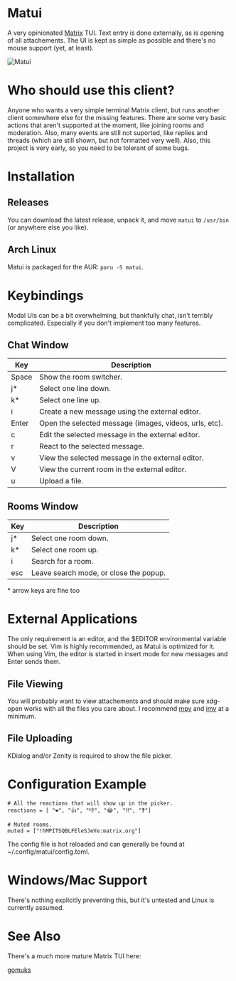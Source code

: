 # Matui

A very opinionated [Matrix](https://matrix.org/) TUI. Text entry is done
externally, as is opening of all attachements. The UI is kept as simple as
possible and there's no mouse support (yet, at least).

![Matui](https://github.com/pkulak/matui/blob/main/screenshot.png?raw=true "The main chat window.")

# Who should use this client?

Anyone who wants a very simple terminal Matrix client, but runs another client
somewhere else for the missing features. There are some very basic actions
that aren't supported at the moment, like joining rooms and moderation. Also,
many events are still not suported, like replies and threads (which are still
shown, but not formatted very well). Also, this project is very early, so you
need to be tolerant of some bugs.

# Installation

## Releases

You can download the latest release, unpack it, and move `matui` to `/usr/bin`
(or anywhere else you like).

## Arch Linux

Matui is packaged for the AUR: `paru -S matui`.

# Keybindings

Modal UIs can be a bit overwhelming, but thankfully chat, isn't terribly
complicated. Especially if you don't implement too many features.

## Chat Window

| Key   | Description                                            |
|-------|--------------------------------------------------------|
| Space | Show the room switcher.                                |
| j*    | Select one line down.                                  | 
| k*    | Select one line up.                                    | 
| i     | Create a new message using the external editor.        | 
| Enter | Open the selected message (images, videos, urls, etc). | 
| c     | Edit the selected message in the external editor.      | 
| r     | React to the selected message.                         | 
| v     | View the selected message in the external editor.      | 
| V     | View the current room in the external editor.          | 
| u     | Upload a file.                                         | 

## Rooms Window

| Key | Description                                     |
|-----|-------------------------------------------------|
| j*  | Select one room down.                           | 
| k*  | Select one room up.                             | 
| i   | Search for a room.                              | 
| esc | Leave search mode, or close the popup.          | 

\* arrow keys are fine too

# External Applications

The only requirement is an editor, and the $EDITOR environmental variable should
be set. Vim is highly recommended, as Matui is optimized for it. When using Vim,
the editor is started in insert mode for new messages and Enter sends them.

## File Viewing

You will probably want to view attachements and should make sure xdg-open works
with all the files you care about. I recommend [mpv](https://mpv.io/) and
[imv](https://sr.ht/~exec64/imv/) at a minimum.

## File Uploading

KDialog and/or Zenity is required to show the file picker.

# Configuration Example

```
# All the reactions that will show up in the picker.
reactions = [ "❤️", "👍", "👎", "😂", "‼️", "❓️"]

# Muted rooms.
muted = ["!hMPITSQBLFEleSJeVe:matrix.org"]
```

The config file is hot reloaded and can generally be found at
~/.config/matui/config.toml.

# Windows/Mac Support

There's nothing explicitly preventing this, but it's untested and Linux is
currently assumed.

# See Also

There's a much more mature Matrix TUI here:

[gomuks](https://github.com/tulir/gomuks)


